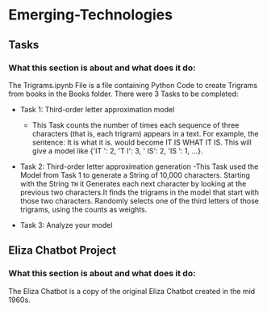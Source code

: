 # Emerging-Technologies

## Tasks
### What this section is about and what does it do:

The Trigrams.ipynb File is a file containing Python Code to create Trigrams from books in the Books folder. 
There were 3 Tasks to be completed:
- Task 1: Third-order letter approximation model
  - This Task counts the number of times each sequence of three characters (that is, each trigram) appears in a text. For example, the sentence: It is what it is. would become IT IS WHAT IT IS. This will give a model like {'IT ': 2, 'T I': 3, ' IS': 2, 'IS ': 1, ...}.
    
- Task 2: Third-order letter approximation generation
    -This Task used the Model from Task 1 to generate a String of 10,000 characters. Starting with the String ``TH`` it Generates each next character by looking at the previous two characters.It finds the trigrams in the model that start with those two characters. Randomly selects one of the third letters of those trigrams, using the counts as weights.

- Task 3: Analyze your model 


## Eliza Chatbot Project
### What this section is about and what does it do:

The Eliza Chatbot is a copy of the original Eliza Chatbot created in the mid 1960s.


